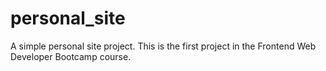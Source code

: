 # personal_site

A simple personal site project.
This is the first project in the Frontend Web Developer Bootcamp course.
